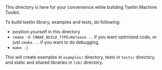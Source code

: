 This directory is here for your convenience while building Tsetlin Machine Toolkit.

To build tsetlin library, examples and tests, do following:
- position yourself in this directory
- `cmake -D CMAKE_BUILD_TYPE=Release ..` if you want optimized code, or just `cmake ..` if you want to do debugging.
- `make -j`

This will create examples in `examples/` directory, tests in `tests/` directory, and static and shared libraries in `lib/` directory.
